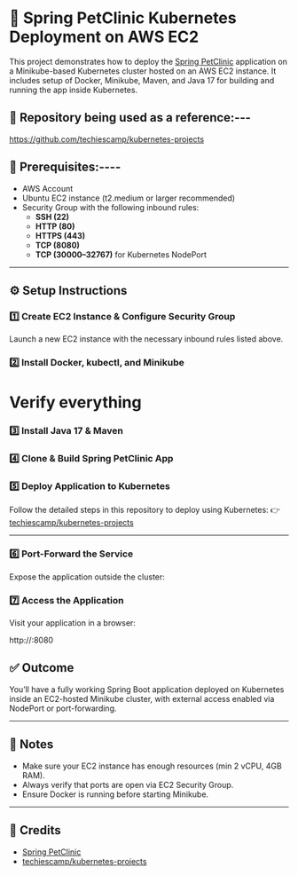 
# 🚀 Spring PetClinic Kubernetes Deployment on AWS EC2

This project demonstrates how to deploy the [Spring PetClinic](https://github.com/spring-projects/spring-petclinic) application on a Minikube-based Kubernetes cluster hosted on an AWS EC2 instance. 
It includes setup of Docker, Minikube, Maven, and Java 17 for building and running the app inside Kubernetes.

## 📁 Repository being used as a reference:---

https://github.com/techiescamp/kubernetes-projects

## 🧰 Prerequisites:----

- AWS Account
- Ubuntu EC2 instance (t2.medium or larger recommended)
- Security Group with the following inbound rules:
  - **SSH (22)**
  - **HTTP (80)**
  - **HTTPS (443)**
  - **TCP (8080)**
  - **TCP (30000–32767)** for Kubernetes NodePort

---

## ⚙️ Setup Instructions

### 1️⃣ Create EC2 Instance & Configure Security Group

Launch a new EC2 instance with the necessary inbound rules listed above.


### 2️⃣ Install Docker, kubectl, and Minikube


# Verify everything

### 3️⃣ Install Java 17 & Maven

### 4️⃣ Clone & Build Spring PetClinic App

### 5️⃣ Deploy Application to Kubernetes

Follow the detailed steps in this repository to deploy using Kubernetes:
👉 [techiescamp/kubernetes-projects](https://github.com/techiescamp/kubernetes-projects)

---

### 6️⃣ Port-Forward the Service

Expose the application outside the cluster:
### 7️⃣ Access the Application

Visit your application in a browser:

http://<EC2-PUBLIC-IP>:8080


## ✅ Outcome

You’ll have a fully working Spring Boot application deployed on Kubernetes inside an EC2-hosted Minikube cluster, with external access enabled via NodePort or port-forwarding.

---

## 📌 Notes

* Make sure your EC2 instance has enough resources (min 2 vCPU, 4GB RAM).
* Always verify that ports are open via EC2 Security Group.
* Ensure Docker is running before starting Minikube.

---

## 🙌 Credits

* [Spring PetClinic](https://github.com/spring-projects/spring-petclinic)
* [techiescamp/kubernetes-projects](https://github.com/techiescamp/kubernetes-projects)


